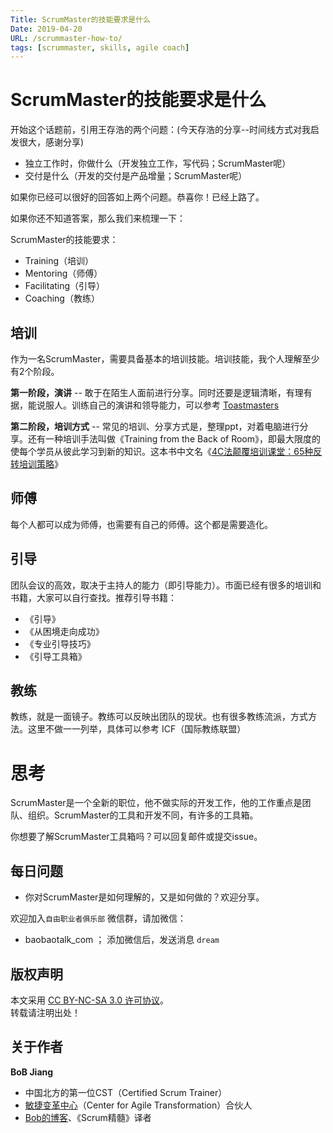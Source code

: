 ```yaml
---
Title: ScrumMaster的技能要求是什么
Date: 2019-04-20
URL: /scrummaster-how-to/ 
tags: [scrummaster, skills, agile coach]
---
```


# ScrumMaster的技能要求是什么

开始这个话题前，引用王存浩的两个问题：(今天存浩的分享--时间线方式对我启发很大，感谢分享)
- 独立工作时，你做什么（开发独立工作，写代码；ScrumMaster呢）
- 交付是什么（开发的交付是产品增量；ScrumMaster呢）

如果你已经可以很好的回答如上两个问题。恭喜你！已经上路了。

如果你还不知道答案，那么我们来梳理一下：

ScrumMaster的技能要求：

- Training（培训）
- Mentoring（师傅）
- Facilitating（引导）
- Coaching（教练）

## 培训
作为一名ScrumMaster，需要具备基本的培训技能。培训技能，我个人理解至少有2个阶段。

**第一阶段，演讲** -- 敢于在陌生人面前进行分享。同时还要是逻辑清晰，有理有据，能说服人。训练自己的演讲和领导能力，可以参考 [Toastmasters](http://www.toastmasters.org/)

**第二阶段，培训方式** -- 常见的培训、分享方式是，整理ppt，对着电脑进行分享。还有一种培训手法叫做《Training from the Back of Room》，即最大限度的使每个学员从彼此学习到新的知识。这本书中文名《[4C法颠覆培训课堂：65种反转培训策略](https://item.jd.com/11744034.html)》

## 师傅
每个人都可以成为师傅，也需要有自己的师傅。这个都是需要造化。

## 引导
团队会议的高效，取决于主持人的能力（即引导能力）。市面已经有很多的培训和书籍，大家可以自行查找。推荐引导书籍：
- 《引导》
- 《从困境走向成功》
- 《专业引导技巧》
- 《引导工具箱》

## 教练
教练，就是一面镜子。教练可以反映出团队的现状。也有很多教练流派，方式方法。这里不做一一列举，具体可以参考 ICF（国际教练联盟）

# 思考
ScrumMaster是一个全新的职位，他不做实际的开发工作，他的工作重点是团队、组织。ScrumMaster的工具和开发不同，有许多的工具箱。

你想要了解ScrumMaster工具箱吗？可以回复邮件或提交issue。

## 每日问题
- 你对ScrumMaster是如何理解的，又是如何做的？欢迎分享。

欢迎加入`自由职业者俱乐部` 微信群，请加微信：

- baobaotalk_com  ； 添加微信后，发送消息 `dream`

## 版权声明

本文采用 [CC BY-NC-SA 3.0 许可协议](https://creativecommons.org/licenses/by-nc-sa/3.0/deed.zh)。  
转载请注明出处！

## 关于作者

**BoB Jiang**

- 中国北方的第一位CST（Certified Scrum Trainer）  
- [敏捷变革中心](https://www.c4at.cn/)（Center for Agile Transformation）合伙人  
- [Bob的博客](http://www.bobjiang.com)、《Scrum精髓》译者
